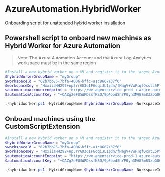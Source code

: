 # AzureAutomation.HybridWorker
Onboarding script for unattended hybrid worker installation

## Powershell script to onboard new machines as Hybrid Worker for Azure Automation
> Note: The Azure Automation Account and the Azure Log Analytics workspace must be in the same region

```powershell
#Install a new hybrid worker on a VM and register it to the target Azure Automazion Account
$hybridWorkerGroupName = "myGroup"
$workspaceId = "62b7bb25-7bfa-4006-bffc-a1c8667e37f6"
$workspaceKey = "HxxiiaHH292+np3rrG03qIFGoqiJL1pdn/fHagV+VwFsqfQxstL5Pt+RuVM1goWyA9CbxZMiJChhF6IgKaphGQ=="
$automationAccountEndpoint = "https://we-agentservice-prod-1.azure-automation.net/accounts/121d7ffa-30e3-41df-a028-d96a1c4f3f63"
$automationAccountKey = "+OAZg2eFUSWPDssfKSQ/9pNoodShYP0yh3MQG7m83zbGUG5VjW5pjIfZBndYNfBNLsndiHYQLlyjkrmhgyE8eg="

./hybridworker.ps1 -HybridGroupName $hybridWorkerGroupName -WorkspaceId $workspaceId -WorkspaceKey $workspaceKey -AutomationAccountEndpoint $automationAccountKey -AutomationAccountKey $automationAccountKey
```

## Onboard machines using the CustomScriptExtension
```powershell
#Install a new hybrid worker on a VM and register it to the target Azure Automazion Account
$hybridWorkerGroupName = "myGroup"
$workspaceId = "62b7bb25-7bfa-4006-bffc-a1c8667e37f6"
$workspaceKey = "HxxiiaHH292+np3rrG03qIFGoqiJL1pdn/fHagV+VwFsqfQxstL5Pt+RuVM1goWyA9CbxZMiJChhF6IgKaphGQ=="
$automationAccountEndpoint = "https://we-agentservice-prod-1.azure-automation.net/accounts/121d7ffa-30e3-41df-a028-d96a1c4f3f63"
$automationAccountKey = "+OAZg2eFUSWPDssfKSQ/9pNoodShYP0yh3MQG7m83zbGUG5VjW5pjIfZBndYNfBNLsndiHYQLlyjkrmhgyE8eg="

./hybridworker.ps1 -HybridGroupName $hybridWorkerGroupName -WorkspaceId $workspaceId -WorkspaceKey $workspaceKey -AutomationAccountEndpoint $automationAccountKey -AutomationAccountKey $automationAccountKey
```